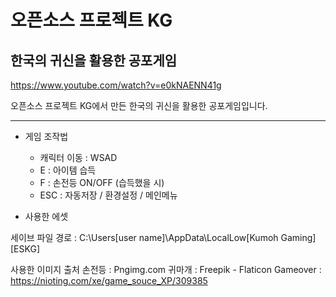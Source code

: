 # 오픈소스 프로젝트 KG
## 한국의 귀신을 활용한 공포게임

https://www.youtube.com/watch?v=e0kNAENN41g

오픈소스 프로젝트 KG에서 만든 한국의 귀신을 활용한 공포게임입니다.



----------------------------------
+ 게임 조작법
  + 캐릭터 이동 : WSAD
  + E :  아이템 습득
  + F : 손전등 ON/OFF (습득했을 시)
  + ESC : 자동저장 / 환경설정 / 메인메뉴


+ 사용한 에셋

세이브 파일 경로 : C:\Users\[user name]\AppData\LocalLow\[Kumoh Gaming]\[ESKG]




사용한 이미지 출처
손전등 : Pngimg.com
귀마개 : Freepik - Flaticon
Gameover : https://nioting.com/xe/game_souce_XP/309385
